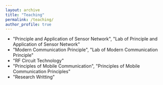 ```yaml
---
layout: archive
title: "Teaching"
permalink: /teaching/
author_profile: true
---
```



* "Principle and Application of Sensor Network", "Lab of Principle and Application of Sensor Network"
* "Modern Communication Principle", "Lab of Modern Communication Principle"
* "RF Circuit Technology"
* "Principles of Mobile Communication", "Principles of Mobile Communication Principles"
* "Research Writting"

<!--{% include base_path %}

{% for post in site.teaching reversed %}
  {% include archive-single.html %}
{% endfor %}-->
